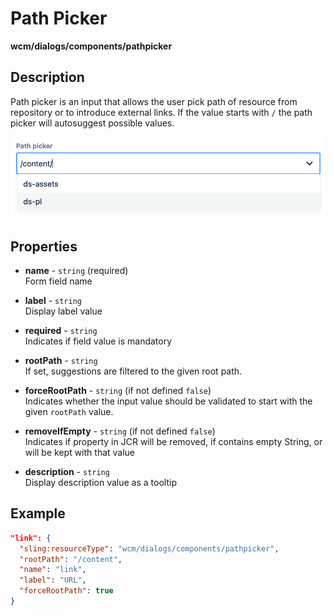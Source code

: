 # Path Picker

**wcm/dialogs/components/pathpicker**

## Description

Path picker is an input that allows the user pick path of resource from repository or to introduce external links. If the value starts with `/` the path picker will autosuggest possible values.

![PathPicker](pathpicker.png)

## Properties

- **name** -  `string` (required)  
    Form field name

- **label** - `string`  
    Display label value

- **required** - `string`  
    Indicates if field value is mandatory

- **rootPath** - `string`  
    If set, suggestions are filtered to the given root path.

- **forceRootPath** - `string` (if not defined `false`)  
    Indicates whether the input value should be validated to start with the given `rootPath` value.

- **removeIfEmpty** - `string` (if not defined `false`)  
    Indicates if property in JCR will be removed, if contains empty String, or will be kept with that value

- **description** - `string`  
    Display description value as a tooltip

## Example

```json
"link": {
  "sling:resourceType": "wcm/dialogs/components/pathpicker",
  "rootPath": "/content",
  "name": "link",
  "label": "URL",
  "forceRootPath": true
}
```
